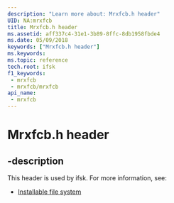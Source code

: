```yaml
---
description: "Learn more about: Mrxfcb.h header"
UID: NA:mrxfcb
title: Mrxfcb.h header
ms.assetid: aff337c4-31e1-3b89-8ffc-8db1958fbde4
ms.date: 05/09/2018
keywords: ["Mrxfcb.h header"]
ms.keywords: 
ms.topic: reference
tech.root: ifsk
f1_keywords:
 - mrxfcb
 - mrxfcb/mrxfcb
api_name:
 - mrxfcb
---
```


# Mrxfcb.h header


## -description

This header is used by ifsk. For more information, see:

- [Installable file system](../_ifsk/index.md)

